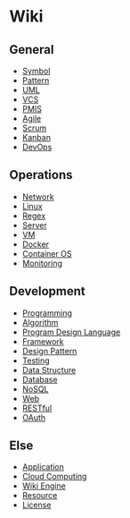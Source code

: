 Wiki
====

General
-------

* [Symbol](symbol.md)
* [Pattern](pattern.md)
* [UML](uml)
* [VCS](vcs.md)
* [PMIS](pmis.md)
* [Agile](agile)
* [Scrum](scrum.md)
* [Kanban](kanban.md)
* [DevOps](devops.md)


Operations
------

* [Network](network.md)
* [Linux](linux)
* [Regex](regex)
* [Server](server)
* [VM](vm)
* [Docker](docker)
* [Container OS](containeros)
* [Monitoring](monitoring)

Development
-----------

* [Programming](programming)
* [Algorithm](algorithm.md)
* [Program Design Language](pdl)
* [Framework](framework)
* [Design Pattern](design-pattern)
* [Testing](testing)
* [Data Structure](data-structure)
* [Database](database)
* [NoSQL](nosql)
* [Web](web)
* [RESTful](restful)
* [OAuth](oahuth.md)

Else
----

* [Application](application.md)
* [Cloud Computing](cloud-computing.md)
* [Wiki Engine](wiki-engine.md)
* [Resource](resource.md)
* [License](license.md)
